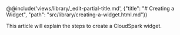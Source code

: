 @@include('views/library/_edit-partial-title.md', {"title": "# Creating a Widget", "path": "src/library/creating-a-widget.html.md"})

This article will explain the steps to create a CloudSpark widget.